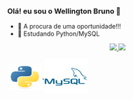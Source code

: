 ### Olá! eu sou o Wellington Bruno 👋


- 🔭 A procura de uma oportunidade!!!
- 🌱 Estudando Python/MySQL


<div align="center">
  <a href="https://github.com/WellingtonBruno">
<img height="180em" src="https://github-readme-stats.vercel.app/api?username=wellingtonbruno&show_icons=true&theme=tokyonight&include_all_commits=true&count_private=true"/>
<img height="180em" src="https://github-readme-stats.vercel.app/api/top-langs/?username=WellingtonBruno&layout=compact&langs_count=7&theme=tokyonight"/>
</div>

 <div style="display: inline_block"><br> 
  <img align="center" alt="Well-Python" height="60" width="80" src="https://raw.githubusercontent.com/devicons/devicon/master/icons/python/python-original.svg">
   <img align="center" alt="Well-Mysql" height="80" width="100" src="https://github.com/devicons/devicon/blob/master/icons/mysql/mysql-plain-wordmark.svg">
   </div>
